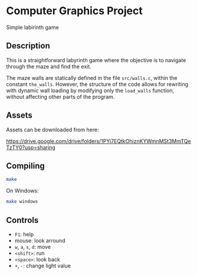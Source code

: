 # Computer Graphics Project

Simple labirinth game

## Description

This is a straightforward labyrinth game where the objective is to navigate through the maze and find the exit.

The maze walls are statically defined in the file `src/walls.c`, within the constant `the_walls`.
However, the structure of the code allows for rewriting with dynamic wall loading by modifying only the `load_walls`
function, without affecting other parts of the program.

## Assets

Assets can be downloaded from here:

https://drive.google.com/drive/folders/1PYi7EQtkOhjznKYWmnMSt3MmTQeTzTY0?usp=sharing

## Compiling

```sh
make
```

On Windows:

```sh
make windows
```

## Controls

- `F1`: help
- mouse: look arround
- `w`, `a`, `s`, `d`: move
- `<shift>`: run
- `<space>`: look back
- `+`, `-`: change light value
